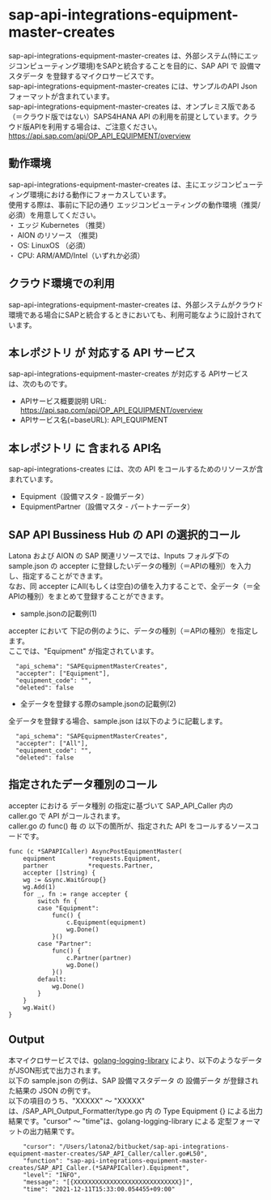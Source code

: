 #  sap-api-integrations-equipment-master-creates  
sap-api-integrations-equipment-master-creates は、外部システム(特にエッジコンピューティング環境)をSAPと統合することを目的に、SAP API で 設備マスタデータ を登録するマイクロサービスです。  
sap-api-integrations-equipment-master-creates には、サンプルのAPI Json フォーマットが含まれています。  
sap-api-integrations-equipment-master-creates は、オンプレミス版である（＝クラウド版ではない）SAPS4HANA API の利用を前提としています。クラウド版APIを利用する場合は、ご注意ください。  
https://api.sap.com/api/OP_API_EQUIPMENT/overview  

## 動作環境  
sap-api-integrations-equipment-master-creates は、主にエッジコンピューティング環境における動作にフォーカスしています。  
使用する際は、事前に下記の通り エッジコンピューティングの動作環境（推奨/必須）を用意してください。  
・ エッジ Kubernetes （推奨）   
・ AION のリソース （推奨)   
・ OS: LinuxOS （必須）   
・ CPU: ARM/AMD/Intel（いずれか必須）  

## クラウド環境での利用
sap-api-integrations-equipment-master-creates は、外部システムがクラウド環境である場合にSAPと統合するときにおいても、利用可能なように設計されています。


## 本レポジトリ が 対応する API サービス
sap-api-integrations-equipment-master-creates が対応する APIサービス は、次のものです。

* APIサービス概要説明 URL: https://api.sap.com/api/OP_API_EQUIPMENT/overview  
* APIサービス名(=baseURL): API_EQUIPMENT

## 本レポジトリ に 含まれる API名
sap-api-integrations-creates には、次の API をコールするためのリソースが含まれています。  

* Equipment（設備マスタ - 設備データ）
* EquipmentPartner（設備マスタ - パートナーデータ）

## SAP API Bussiness Hub の API の選択的コール

Latona および AION の SAP 関連リソースでは、Inputs フォルダ下の sample.json の accepter に登録したいデータの種別（＝APIの種別）を入力し、指定することができます。  
なお、同 accepter にAll(もしくは空白)の値を入力することで、全データ（＝全APIの種別）をまとめて登録することができます。  

* sample.jsonの記載例(1)  

accepter において 下記の例のように、データの種別（＝APIの種別）を指定します。  
ここでは、"Equipment" が指定されています。    
  
```
  "api_schema": "SAPEquipmentMasterCreates",
  "accepter": ["Equipment"],
  "equipment_code": "",
  "deleted": false
```
  
* 全データを登録する際のsample.jsonの記載例(2)  

全データを登録する場合、sample.json は以下のように記載します。  

```
  "api_schema": "SAPEquipmentMasterCreates",
  "accepter": ["All"],
  "equipment_code": "",
  "deleted": false
```

## 指定されたデータ種別のコール

accepter における データ種別 の指定に基づいて SAP_API_Caller 内の caller.go で API がコールされます。  
caller.go の func() 毎 の 以下の箇所が、指定された API をコールするソースコードです。  

```
func (c *SAPAPICaller) AsyncPostEquipmentMaster(
	equipment         *requests.Equipment,
	partner           *requests.Partner,
	accepter []string) {
	wg := &sync.WaitGroup{}
	wg.Add(1)
	for _, fn := range accepter {
		switch fn {
		case "Equipment":
			func() {
				c.Equipment(equipment)
				wg.Done()
			}()
		case "Partner":
			func() {
				c.Partner(partner)
				wg.Done()
			}()
		default:
			wg.Done()
		}
	}
	wg.Wait()
}
```

## Output  
本マイクロサービスでは、[golang-logging-library](https://github.com/latonaio/golang-logging-library) により、以下のようなデータがJSON形式で出力されます。  
以下の sample.json の例は、SAP 設備マスタデータ の 設備データ が登録された結果の JSON の例です。  
以下の項目のうち、"XXXXX" ～ "XXXXX" は、/SAP_API_Output_Formatter/type.go 内 の Type Equipment {} による出力結果です。"cursor" ～ "time"は、golang-logging-library による 定型フォーマットの出力結果です。  

```
	"cursor": "/Users/latona2/bitbucket/sap-api-integrations-equipment-master-creates/SAP_API_Caller/caller.go#L50",
	"function": "sap-api-integrations-equipment-master-creates/SAP_API_Caller.(*SAPAPICaller).Equipment",
	"level": "INFO",
	"message": "[{XXXXXXXXXXXXXXXXXXXXXXXXXXXXX}]",
	"time": "2021-12-11T15:33:00.054455+09:00"
```
